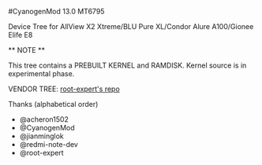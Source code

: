 #CyanogenMod 13.0 MT6795

Device Tree for AllView X2 Xtreme/BLU Pure XL/Condor Alure A100/Gionee Elife E8

** NOTE **

This tree contains a PREBUILT KERNEL and RAMDISK. Kernel source is in experimental phase.


VENDOR TREE:  [root-expert's repo](https://github.com/root-expert/android_vendor_BLU_BLU_PURE_XL)


Thanks (alphabetical order)
- @acheron1502
- @CyanogenMod
- @jianminglok
- @redmi-note-dev
- @root-expert
